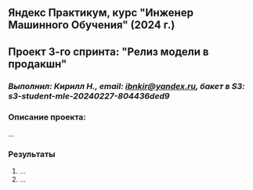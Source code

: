 ## Яндекс Практикум, курс "Инженер Машинного Обучения" (2024 г.)
## Проект 3-го спринта: "Релиз модели в продакшн"
### *Выполнил: Кирилл Н., email: ibnkir@yandex.ru, бакет в S3: s3-student-mle-20240227-804436ded9*

### Описание проекта:
...


### Результаты
1. ...
2. ...

